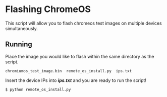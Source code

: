 # Flashing ChromeOS

This script will allow you to flash chromeos test images on multiple devices simultaneously.

## Running

Place the image you would like to flash within the same directory as the script.

```
chromiumos_test_image.bin  remote_os_install.py  ips.txt
```

Insert the device IPs into *__ips.txt__* and you are ready to run the script!

```
$ python remote_os_install.py
```




